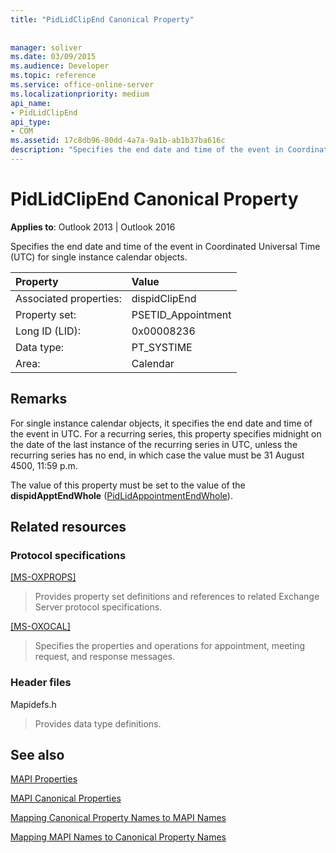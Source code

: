 ```yaml
---
title: "PidLidClipEnd Canonical Property"
 
 
manager: soliver
ms.date: 03/09/2015
ms.audience: Developer
ms.topic: reference
ms.service: office-online-server
ms.localizationpriority: medium
api_name:
- PidLidClipEnd
api_type:
- COM
ms.assetid: 17c8db96-80dd-4a7a-9a1b-ab1b37ba616c
description: "Specifies the end date and time of the event in Coordinated Universal Time (UTC) for single instance calendar objects."
---
```


# PidLidClipEnd Canonical Property

  
  
**Applies to**: Outlook 2013 | Outlook 2016 
  
Specifies the end date and time of the event in Coordinated Universal Time (UTC) for single instance calendar objects. 
  
|Property |Value |
|:-----|:-----|
|Associated properties:  <br/> |dispidClipEnd  <br/> |
|Property set:  <br/> |PSETID_Appointment  <br/> |
|Long ID (LID):  <br/> |0x00008236  <br/> |
|Data type:  <br/> |PT_SYSTIME  <br/> |
|Area:  <br/> |Calendar  <br/> |
   
## Remarks

For single instance calendar objects, it specifies the end date and time of the event in UTC. For a recurring series, this property specifies midnight on the date of the last instance of the recurring series in UTC, unless the recurring series has no end, in which case the value must be 31 August 4500, 11:59 p.m.
  
The value of this property must be set to the value of the **dispidApptEndWhole** ([PidLidAppointmentEndWhole](pidlidappointmentendwhole-canonical-property.md)).
  
## Related resources

### Protocol specifications

[[MS-OXPROPS]](https://msdn.microsoft.com/library/f6ab1613-aefe-447d-a49c-18217230b148%28Office.15%29.aspx)
  
> Provides property set definitions and references to related Exchange Server protocol specifications.
    
[[MS-OXOCAL]](https://msdn.microsoft.com/library/09861fde-c8e4-4028-9346-e7c214cfdba1%28Office.15%29.aspx)
  
> Specifies the properties and operations for appointment, meeting request, and response messages.
    
### Header files

Mapidefs.h
  
> Provides data type definitions.
    
## See also



[MAPI Properties](mapi-properties.md)
  
[MAPI Canonical Properties](mapi-canonical-properties.md)
  
[Mapping Canonical Property Names to MAPI Names](mapping-canonical-property-names-to-mapi-names.md)
  
[Mapping MAPI Names to Canonical Property Names](mapping-mapi-names-to-canonical-property-names.md)

